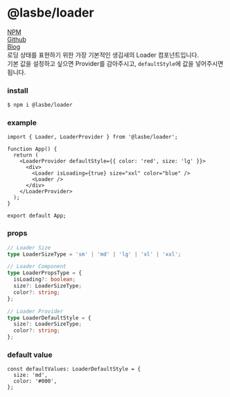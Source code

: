 # @lasbe/loader

[NPM](https://www.npmjs.com/package/@lasbe/loader)  
[Github](https://github.com/LasBe-code/react-loader)  
[Blog](https://lasbe.tistory.com/)  
로딩 상태를 표현하기 위한 가장 기본적인 생김새의 Loader 컴포넌트입니다.  
기본 값을 설정하고 싶으면 Provider를 감아주시고, `defaultStyle`에 값을 넣어주시면 됩니다.

### install

```bash
$ npm i @lasbe/loader
```

### example

```tsx
import { Loader, LoaderProvider } from '@lasbe/loader';

function App() {
  return (
    <LoaderProvider defaultStyle={{ color: 'red', size: 'lg' }}>
      <div>
        <Loader isLoading={true} size="xxl" color="blue" />
        <Loader />
      </div>
    </LoaderProvider>
  );
}

export default App;
```

### props

```ts
// Loader Size
type LoaderSizeType = 'sm' | 'md' | 'lg' | 'xl' | 'xxl';

// Loader Component
type LoaderPropsType = {
  isLoading?: boolean;
  size?: LoaderSizeType;
  color?: string;
};

// Loader Provider
type LoaderDefaultStyle = {
  size?: LoaderSizeType;
  color?: string;
};
```

### default value

```tsx
const defaultValues: LoaderDefaultStyle = {
  size: 'md',
  color: '#000',
};
```
